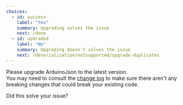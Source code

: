 ```yaml
---
choices:
  - id: success
    label: "Yes"
    summary: Upgrading solves the issue
    next: /done
  - id: updraded
    label: "No"
    summary: Upgrading doesn't solves the issue
    next: /deserialization/notsupported/upgrade-duplicates
---
```


Please upgrade ArduinoJson to the latest version.  
You may need to consult the [change log](https://github.com/bblanchon/ArduinoJson/blob/6.x/CHANGELOG.md) to make sure there aren't any breaking changes that could break your existing code.

Did this solve your issue?